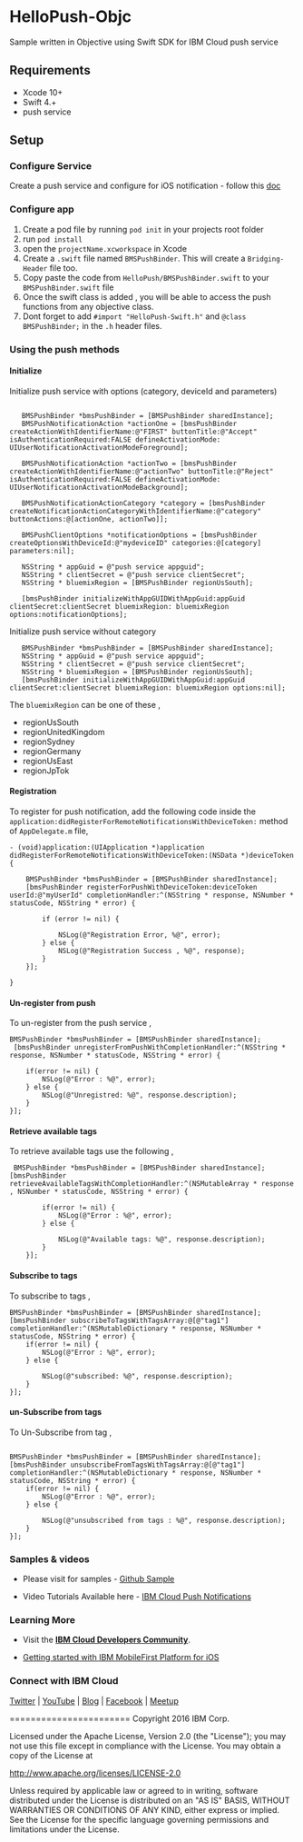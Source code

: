 # HelloPush-Objc

Sample written in Objective using Swift SDK for IBM Cloud push service


## Requirements
- Xcode 10+
- Swift 4.+
- push service 

## Setup

### Configure Service
 Create a push service and configure for iOS notification - follow this [doc](https://cloud.ibm.com/docs/services/mobilepush/push_step_2.html#enable-push-ios-notifications)

###  Configure app

 1. Create a pod file by running `pod init` in your projects root folder
 2. run `pod install`
 3. open the `projectName.xcworkspace` in Xcode
 4. Create a `.swift` file named `BMSPushBinder`. This will create a `Bridging-Header` file too.
 5. Copy paste the code from `HelloPush/BMSPushBinder.swift` to your `BMSPushBinder.swift` file
 6. Once the swift class is added , you will be able to access the push functions from any objective class.
 7. Dont forget to add  `#import "HelloPush-Swift.h"` and `@class BMSPushBinder;` in the `.h` header files.


### Using the push methods

#### Initialize

  Initialize push service with options (category, deviceId and parameters)
 ```
  
    BMSPushBinder *bmsPushBinder = [BMSPushBinder sharedInstance];
    BMSPushNotificationAction *actionOne = [bmsPushBinder createActionWithIdentifierName:@"FIRST" buttonTitle:@"Accept" isAuthenticationRequired:FALSE defineActivationMode: UIUserNotificationActivationModeForeground];
        
    BMSPushNotificationAction *actionTwo = [bmsPushBinder createActionWithIdentifierName:@"actionTwo" buttonTitle:@"Reject" isAuthenticationRequired:FALSE defineActivationMode: UIUserNotificationActivationModeBackground];

    BMSPushNotificationActionCategory *category = [bmsPushBinder createNotificationActionCategoryWithIdentifierName:@"category" buttonActions:@[actionOne, actionTwo]];
    
    BMSPushClientOptions *notificationOptions = [bmsPushBinder createOptionsWithDeviceId:@"mydeviceID" categories:@[category] parameters:nil];
    
    NSString * appGuid = @"push service appguid";
    NSString * clientSecret = @"push service clientSecret";
    NSString * bluemixRegion = [BMSPushBinder regionUsSouth];
    
    [bmsPushBinder initializeWithAppGUIDWithAppGuid:appGuid clientSecret:clientSecret bluemixRegion: bluemixRegion options:notificationOptions];
 ```

 Initialize push service without category 

 ```
    BMSPushBinder *bmsPushBinder = [BMSPushBinder sharedInstance];
    NSString * appGuid = @"push service appguid";
    NSString * clientSecret = @"push service clientSecret";
    NSString * bluemixRegion = [BMSPushBinder regionUsSouth];
    [bmsPushBinder initializeWithAppGUIDWithAppGuid:appGuid clientSecret:clientSecret bluemixRegion: bluemixRegion options:nil];

 ```

 The `bluemixRegion` can be one of these ,

 - regionUsSouth
 - regionUnitedKingdom
 - regionSydney
 - regionGermany
 - regionUsEast
 - regionJpTok


#### Registration 

To register for push notification, add the following code inside the `application:didRegisterForRemoteNotificationsWithDeviceToken:` method of `AppDelegate.m` file,

```
- (void)application:(UIApplication *)application didRegisterForRemoteNotificationsWithDeviceToken:(NSData *)deviceToken {
    
    BMSPushBinder *bmsPushBinder = [BMSPushBinder sharedInstance];
    [bmsPushBinder registerForPushWithDeviceToken:deviceToken userId:@"myUserId" completionHandler:^(NSString * response, NSNumber * statusCode, NSString * error) {
        
        if (error != nil) {
            
            NSLog(@"Registration Error, %@", error);
        } else {
            NSLog(@"Registration Success , %@", response);
        }
    }];
    
}
```

#### Un-register from push 

To un-register from the push service ,

```
BMSPushBinder *bmsPushBinder = [BMSPushBinder sharedInstance];
 [bmsPushBinder unregisterFromPushWithCompletionHandler:^(NSString * response, NSNumber * statusCode, NSString * error) {
        
    if(error != nil) {
        NSLog(@"Error : %@", error);
    } else {
        NSLog(@"Unregistred: %@", response.description);
    }
}];
```

#### Retrieve available tags

To retrieve available tags use the following ,

```
 BMSPushBinder *bmsPushBinder = [BMSPushBinder sharedInstance];
[bmsPushBinder retrieveAvailableTagsWithCompletionHandler:^(NSMutableArray * response , NSNumber * statusCode, NSString * error) {
        
        if(error != nil) {
            NSLog(@"Error : %@", error);
        } else {
            
            NSLog(@"Available tags: %@", response.description);
        }
    }];
```


#### Subscribe to tags

To subscribe to tags ,

```
BMSPushBinder *bmsPushBinder = [BMSPushBinder sharedInstance];
[bmsPushBinder subscribeToTagsWithTagsArray:@[@"tag1"] completionHandler:^(NSMutableDictionary * response, NSNumber * statusCode, NSString * error) {
    if(error != nil) {
        NSLog(@"Error : %@", error);
    } else {
        
        NSLog(@"subscribed: %@", response.description);
    }
}];
```

####  un-Subscribe from tags

To Un-Subscribe from tag ,

```

BMSPushBinder *bmsPushBinder = [BMSPushBinder sharedInstance];
[bmsPushBinder unsubscribeFromTagsWithTagsArray:@[@"tag1"] completionHandler:^(NSMutableDictionary * response, NSNumber * statusCode, NSString * error) {
    if(error != nil) {
        NSLog(@"Error : %@", error);
    } else {
        
        NSLog(@"unsubscribed from tags : %@", response.description);
    }
}];
```



### Samples & videos

* Please visit for samples - [Github Sample](https://github.com/ibm-bluemix-mobile-services/bms-samples-swift-hellopush)

* Video Tutorials Available here - [IBM Cloud Push Notifications](https://www.youtube.com/channel/UCRr2Wou-z91fD6QOYtZiHGA)

### Learning More

* Visit the **[IBM Cloud Developers Community](https://developer.ibm.com/bluemix/)**.

* [Getting started with IBM MobileFirst Platform for iOS](https://www.ng.bluemix.net/docs/mobile/index.html)

### Connect with IBM Cloud

[Twitter](https://twitter.com/ibmbluemix) |
[YouTube](https://www.youtube.com/playlist?list=PLzpeuWUENMK2d3L5qCITo2GQEt-7r0oqm) |
[Blog](https://developer.ibm.com/bluemix/blog/) |
[Facebook](https://www.facebook.com/ibmbluemix) |
[Meetup](http://www.meetup.com/bluemix/)


=======================
Copyright 2016 IBM Corp.

Licensed under the Apache License, Version 2.0 (the "License");
you may not use this file except in compliance with the License.
You may obtain a copy of the License at

http://www.apache.org/licenses/LICENSE-2.0

Unless required by applicable law or agreed to in writing, software
distributed under the License is distributed on an "AS IS" BASIS,
WITHOUT WARRANTIES OR CONDITIONS OF ANY KIND, either express or implied.
See the License for the specific language governing permissions and
limitations under the License.